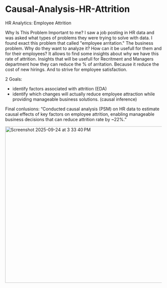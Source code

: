 # Causal-Analysis-HR-Attrition

HR Analytics: Employee Attrition

Why Is This Problem Important to me? 
I saw a job posting in HR data and was asked what types of problems they were trying to solve with data.
I found exact this problem that called "employee arritation." 
The business problem. Why do they want to analyze it? How can it be usefull for them and for their employees? 
It allows to find some insights about why we have this rate of attrition. 
Insights that will be usefull for Recritment and Managers department how they can reduce the % of arritation. 
Because it reduce the cost of new hirings. And to strive for employee satisfaction. 

2 Goals: 
- identify factors associated with attrition (EDA) 
- identify which changes will actually reduce employee attraction while providing manageable business solutions. (causal inference)

Final conlusions:
“Conducted causal analysis (PSM) on HR data to estimate causal effects of key factors on employee attrition,
enabling manageable business decisions that can reduce attrition rate by ~22%.”


<img width="929" height="504" alt="Screenshot 2025-09-24 at 3 33 40 PM" src="https://github.com/user-attachments/assets/30a23430-66e3-4315-971b-049849fd9f0c" />
